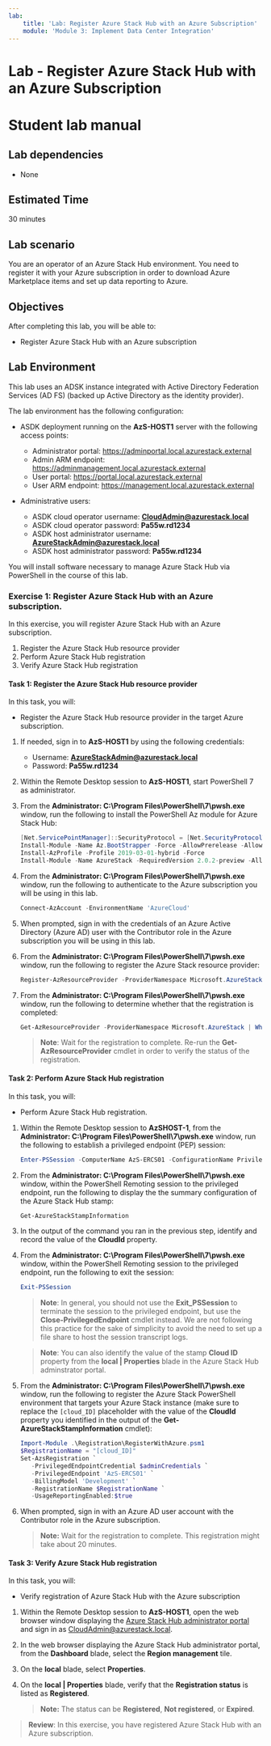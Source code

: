 ```yaml
---
lab:
    title: 'Lab: Register Azure Stack Hub with an Azure Subscription'
    module: 'Module 3: Implement Data Center Integration'
---
```


# Lab - Register Azure Stack Hub with an Azure Subscription
# Student lab manual

## Lab dependencies

- None

## Estimated Time

30 minutes

## Lab scenario

You are an operator of an Azure Stack Hub environment. You need to register it with your Azure subscription in order to download Azure Marketplace items and set up data reporting to Azure. 

## Objectives

After completing this lab, you will be able to:

- Register Azure Stack Hub with an Azure subscription 

## Lab Environment 

This lab uses an ADSK instance integrated with Active Directory Federation Services (AD FS) (backed up Active Directory as the identity provider). 

The lab environment has the following configuration:

- ASDK deployment running on the **AzS-HOST1** server with the following access points:

  - Administrator portal: https://adminportal.local.azurestack.external
  - Admin ARM endpoint: https://adminmanagement.local.azurestack.external
  - User portal: https://portal.local.azurestack.external
  - User ARM endpoint: https://management.local.azurestack.external

- Administrative users:

  - ASDK cloud operator username: **CloudAdmin@azurestack.local**
  - ASDK cloud operator password: **Pa55w.rd1234**
  - ASDK host administrator username: **AzureStackAdmin@azurestack.local**
  - ASDK host administrator password: **Pa55w.rd1234**

You will install software necessary to manage Azure Stack Hub via PowerShell in the course of this lab. 


### Exercise 1: Register Azure Stack Hub with an Azure subscription.

In this exercise, you will register Azure Stack Hub with an Azure subscription.

1. Register the Azure Stack Hub resource provider
1. Perform Azure Stack Hub registration
1. Verify Azure Stack Hub registration

#### Task 1: Register the Azure Stack Hub resource provider

In this task, you will:

- Register the Azure Stack Hub resource provider in the target Azure subscription.

1. If needed, sign in to **AzS-HOST1** by using the following credentials:

    - Username: **AzureStackAdmin@azurestack.local**
    - Password: **Pa55w.rd1234**

1. Within the Remote Desktop session to **AzS-HOST1**, start PowerShell 7 as administrator.
1. From the **Administrator: C:\Program Files\PowerShell\7\pwsh.exe** window, run the following to install the PowerShell Az module for Azure Stack Hub:

    ```powershell
    [Net.ServicePointManager]::SecurityProtocol = [Net.SecurityProtocolType]::Tls12
    Install-Module -Name Az.BootStrapper -Force -AllowPrerelease -AllowClobber
    Install-AzProfile -Profile 2019-03-01-hybrid -Force
    Install-Module -Name AzureStack -RequiredVersion 2.0.2-preview -AllowPrerelease
    ```

1. From the **Administrator: C:\Program Files\PowerShell\7\pwsh.exe** window, run the following to authenticate to the Azure subscription you will be using in this lab.

    ```powershell
    Connect-AzAccount -EnvironmentName 'AzureCloud'
    ```

1. When prompted, sign in with the credentials of an Azure Active Directory (Azure AD) user with the Contributor role in the Azure subscription you will be using in this lab.
1. From the **Administrator: C:\Program Files\PowerShell\7\pwsh.exe** window, run the following to register the Azure Stack resource provider:

    ```powershell
    Register-AzResourceProvider -ProviderNamespace Microsoft.AzureStack
    ```

1. From the **Administrator: C:\Program Files\PowerShell\7\pwsh.exe** window, run the following to determine whether that the registration is completed:

    ```powershell
    Get-AzResourceProvider -ProviderNamespace Microsoft.AzureStack | Where-Object {$_.RegistrationState -eq 'Registered'}
    ```

    >**Note**: Wait for the registration to complete. Re-run the **Get-AzResourceProvider** cmdlet in order to verify the status of the registration.


#### Task 2: Perform Azure Stack Hub registration

In this task, you will:

- Perform Azure Stack Hub registration.

1. Within the Remote Desktop session to **AzSHOST-1**, from the **Administrator: C:\Program Files\PowerShell\7\pwsh.exe** window, run the following to establish a privileged endpoint (PEP) session:

    ```powershell
    Enter-PSSession -ComputerName AzS-ERCS01 -ConfigurationName PrivilegedEndpoint
    ```

1. From the **Administrator: C:\Program Files\PowerShell\7\pwsh.exe** window, within the PowerShell Remoting session to the privileged endpoint, run the following to display the the summary configuration of the Azure Stack Hub stamp:

    ```powershell
    Get-AzureStackStampInformation
    ```

1. In the output of the command you ran in the previous step, identify and record the value of the **CloudId** property.
1. From the **Administrator: C:\Program Files\PowerShell\7\pwsh.exe** window, within the PowerShell Remoting session to the privileged endpoint, run the following to exit the session:

    ```powershell
    Exit-PSSession
    ```

    >**Note**: In general, you should not use the **Exit_PSSession** to terminate the session to the privileged endpoint, but use the **Close-PrivilegedEndpoint** cmdlet instead. We are not following this practice for the sake of simplicity to avoid the need to set up a file share to host the session transcript logs.

    >**Note**: You can also identify the value of the stamp **Cloud ID** property from the **local \| Properties** blade in the Azure Stack Hub adminstrator portal.

1. From the **Administrator: C:\Program Files\PowerShell\7\pwsh.exe** window, run the following to register the Azure Stack PowerShell environment that targets your Azure Stack instance (make sure to replace the `[cloud_ID]` placeholder with the value of the **CloudId** property you identified in the output of the **Get-AzureStackStampInformation** cmdlet):

    ```powershell
    Import-Module .\Registration\RegisterWithAzure.psm1
    $RegistrationName = "[cloud_ID]"
    Set-AzsRegistration `
       -PrivilegedEndpointCredential $adminCredentials `
       -PrivilegedEndpoint 'AzS-ERCS01' `
       -BillingModel 'Development' `
       -RegistrationName $RegistrationName `
       -UsageReportingEnabled:$true
    ```

1. When prompted, sign in with an Azure AD user account with the Contributor role in the Azure subscription.

    > **Note:** Wait for the registration to complete. This registration might take about 20 minutes.


#### Task 3: Verify Azure Stack Hub registration

In this task, you will:

- Verify registration of Azure Stack Hub with the Azure subscription

1. Within the Remote Desktop session to **AzS-HOST1**, open the web browser window displaying the [Azure Stack Hub administrator portal](https://adminportal.local.azurestack.external/) and sign in as CloudAdmin@azurestack.local.
1. In the web browser displaying the Azure Stack Hub administrator portal, from the **Dashboard** blade, select the **Region management** tile.
1. On the **local** blade, select **Properties**. 
1. On the **local \| Properties** blade, verify that the **Registration status** is listed as **Registered**. 

    > **Note:** The status can be **Registered**, **Not registered**, or **Expired**.

>**Review**: In this exercise, you have registered Azure Stack Hub with an Azure subscription.